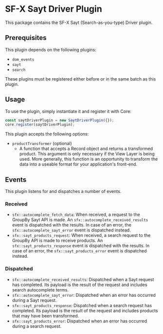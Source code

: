 # SF-X Sayt Driver Plugin

This package contains the SF-X Sayt (Search-as-you-type) Driver plugin.

## Prerequisites

This plugin depends on the following plugins:

- `dom_events`
- `sayt`
- `search`

These plugins must be registered either before or in the same batch as
this plugin.

## Usage

To use the plugin, simply instantiate it and register it with Core:

```js
const saytDriverPlugin = new SaytDriverPlugin({});
core.register(saytDriverPlugin);
```

This plugin accepts the following options:
* `productTransformer` (optional)
    * A function that accepts a Record object and returns a transformed
    product. This argument is only necessary if the View Layer is being
    used. More generally, this function is an opportunity to transform
    the data into a useable format for your application's front-end.

## Events

This plugin listens for and dispatches a number of events.

### Received

* `sfx::autocomplete_fetch_data`: When received, a request to the GroupBy Sayt API is made. An `sfx::autocomplete_received_results` event is dispatched with the results. In case of an error, the `sfx::autocomplete_sayt_error` event is dispatched instead.
* `sfx::sayt_products_request`: When received, a search request to the GroupBy API is made to receive products. An `sfx::sayt_products_response` event is dispatched with the results. In case of an error, the `sfx::sayt_products_error` event is dispatched instead.

### Dispatched

* `sfx::autocomplete_received_results`: Dispatched when a Sayt request has completed. Its payload is the result of the request and includes search autocomplete terms.
* `sfx::autocomplete_sayt_error`: Dispatched when an error has occurred during a Sayt request.
* `sfx::sayt_products_response`: Dispatched when a search request has completed. Its payload is the result of the request and includes products that may have been transformed.
* `sfx::sayt_products_error`: Dispatched when an error has occurred during a search request.
